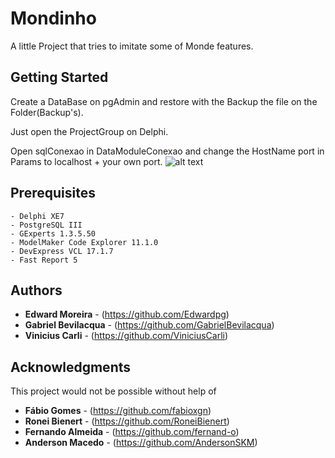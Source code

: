 # Mondinho 
A little Project that tries to imitate some of Monde features.

## Getting Started
Create a DataBase on pgAdmin and restore with the Backup the file on the Folder(Backup's).

Just open the ProjectGroup on Delphi.

Open sqlConexao in DataModuleConexao and change the HostName port in Params to localhost + your own port.
![alt text](https://image.prntscr.com/image/llkmq8d_Toe4utDfAwW7QA.png)

## Prerequisites
```
- Delphi XE7
- PostgreSQL III
- GExperts 1.3.5.50
- ModelMaker Code Explorer 11.1.0
- DevExpress VCL 17.1.7
- Fast Report 5
```

## Authors
* **Edward Moreira** - (https://github.com/Edwardpg)
* **Gabriel Bevilacqua** - (https://github.com/GabrielBevilacqua)
* **Vinicius Carli** - (https://github.com/ViniciusCarli)

## Acknowledgments
This project would not be possible without help of
* **Fábio Gomes** - (https://github.com/fabioxgn) 
* **Ronei Bienert** - (https://github.com/RoneiBienert) 
* **Fernando Almeida** - (https://github.com/fernand-o) 
* **Anderson Macedo** - (https://github.com/AndersonSKM) 
